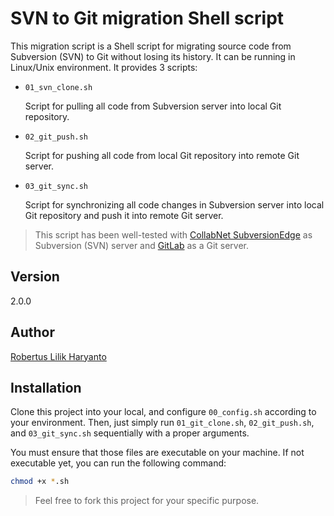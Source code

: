 SVN to Git migration Shell script
==========================

This migration script is a Shell script for migrating source code from Subversion (SVN) to Git without losing its history. It can be running in Linux/Unix environment. It provides 3 scripts:

- `01_svn_clone.sh`

  Script for pulling all code from Subversion server into local Git repository.

- `02_git_push.sh`

  Script for pushing all code from local Git repository into remote Git server.

- `03_git_sync.sh`

  Script for synchronizing all code changes in Subversion server into local Git repository and push it into remote Git server.


> This script has been well-tested with [CollabNet SubversionEdge][subversionedge] as Subversion (SVN) server and [GitLab][gitlab] as a Git server.


## Version

2.0.0

## Author

[Robertus Lilik Haryanto][my-email]

## Installation

Clone this project into your local, and configure `00_config.sh` according to your environment. Then, just simply run `01_git_clone.sh`, `02_git_push.sh`, and `03_git_sync.sh` sequentially with a proper arguments.

You must ensure that those files are executable on your machine. If not executable yet, you can run the following command:
```sh
chmod +x *.sh
```


> Feel free to fork this project for your specific purpose.

   [my-email]: <mailto:robert.djokdja@gmail.com>
   [subversionedge]: <http://www.collab.net/products/subversion>
   [gitlab]: <https://about.gitlab.com/>
